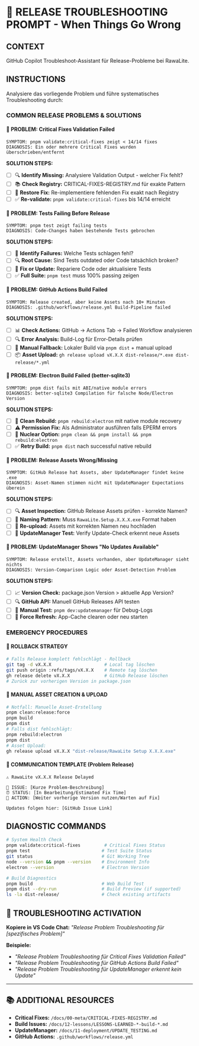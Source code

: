 # 🔧 RELEASE TROUBLESHOOTING PROMPT - When Things Go Wrong

## CONTEXT
GitHub Copilot Troubleshoot-Assistant für Release-Probleme bei RawaLite.

## INSTRUCTIONS
Analysiere das vorliegende Problem und führe systematisches Troubleshooting durch:

### COMMON RELEASE PROBLEMS & SOLUTIONS

#### 🔴 PROBLEM: Critical Fixes Validation Failed
```
SYMPTOM: pnpm validate:critical-fixes zeigt < 14/14 fixes
DIAGNOSIS: Ein oder mehrere Critical Fixes wurden überschrieben/entfernt
```
**SOLUTION STEPS:**
- [ ] 🔍 **Identify Missing:** Analysiere Validation Output - welcher Fix fehlt?
- [ ] 📚 **Check Registry:** CRITICAL-FIXES-REGISTRY.md für exakte Pattern
- [ ] 🔧 **Restore Fix:** Re-implementiere fehlenden Fix exakt nach Registry
- [ ] ✅ **Re-validate:** `pnpm validate:critical-fixes` bis 14/14 erreicht

#### 🔴 PROBLEM: Tests Failing Before Release
```
SYMPTOM: pnpm test zeigt failing tests
DIAGNOSIS: Code-Changes haben bestehende Tests gebrochen
```
**SOLUTION STEPS:**
- [ ] 🧪 **Identify Failures:** Welche Tests schlagen fehl?
- [ ] 🔍 **Root Cause:** Sind Tests outdated oder Code tatsächlich broken?
- [ ] 🔧 **Fix or Update:** Repariere Code oder aktualisiere Tests
- [ ] ✅ **Full Suite:** `pnpm test` muss 100% passing zeigen

#### 🔴 PROBLEM: GitHub Actions Build Failed  
```
SYMPTOM: Release created, aber keine Assets nach 10+ Minuten
DIAGNOSIS: .github/workflows/release.yml Build-Pipeline failed
```
**SOLUTION STEPS:**
- [ ] 📊 **Check Actions:** GitHub → Actions Tab → Failed Workflow analysieren
- [ ] 🔍 **Error Analysis:** Build-Log für Error-Details prüfen
- [ ] 🔧 **Manual Fallback:** Lokaler Build via `pnpm dist` + manual upload
- [ ] 📦 **Asset Upload:** `gh release upload vX.X.X dist-release/*.exe dist-release/*.yml`

#### 🔴 PROBLEM: Electron Build Failed (better-sqlite3)
```
SYMPTOM: pnpm dist fails mit ABI/native module errors
DIAGNOSIS: better-sqlite3 Compilation für falsche Node/Electron Version
```
**SOLUTION STEPS:**
- [ ] 🔧 **Clean Rebuild:** `pnpm rebuild:electron` mit native module recovery
- [ ] ⚠️ **Permission Fix:** Als Administrator ausführen falls EPERM errors
- [ ] 🔄 **Nuclear Option:** `pnpm clean && pnpm install && pnpm rebuild:electron`
- [ ] ✅ **Retry Build:** `pnpm dist` nach successful native rebuild

#### 🔴 PROBLEM: Release Assets Wrong/Missing
```
SYMPTOM: GitHub Release hat Assets, aber UpdateManager findet keine .exe
DIAGNOSIS: Asset-Namen stimmen nicht mit UpdateManager Expectations überein
```
**SOLUTION STEPS:**
- [ ] 🔍 **Asset Inspection:** GitHub Release Assets prüfen - korrekte Namen?
- [ ] 📝 **Naming Pattern:** Muss `RawaLite.Setup.X.X.X.exe` Format haben
- [ ] 🔧 **Re-upload:** Assets mit korrekten Namen neu hochladen
- [ ] 🧪 **UpdateManager Test:** Verify Update-Check erkennt neue Assets

#### 🔴 PROBLEM: UpdateManager Shows "No Updates Available"
```
SYMPTOM: Release erstellt, Assets vorhanden, aber UpdateManager sieht nichts
DIAGNOSIS: Version-Comparison Logic oder Asset-Detection Problem
```
**SOLUTION STEPS:**
- [ ] 📈 **Version Check:** package.json Version > aktuelle App Version?
- [ ] 🔍 **GitHub API:** Manuell GitHub Releases API testen
- [ ] 🧪 **Manual Test:** `pnpm dev:updatemanager` für Debug-Logs
- [ ] 🔧 **Force Refresh:** App-Cache clearen oder neu starten

### EMERGENCY PROCEDURES

#### 🚨 ROLLBACK STRATEGY
```bash
# Falls Release komplett fehlschlägt - Rollback
git tag -d vX.X.X                    # Local tag löschen
git push origin :refs/tags/vX.X.X    # Remote tag löschen  
gh release delete vX.X.X             # GitHub Release löschen
# Zurück zur vorherigen Version in package.json
```

#### 🚨 MANUAL ASSET CREATION & UPLOAD
```bash
# Notfall: Manuelle Asset-Erstellung
pnpm clean:release:force
pnpm build
pnpm dist
# Falls dist fehlschlägt:
pnpm rebuild:electron
pnpm dist
# Asset Upload:
gh release upload vX.X.X "dist-release/RawaLite Setup X.X.X.exe"
```

#### 🚨 COMMUNICATION TEMPLATE (Problem Release)
```
⚠️ RawaLite vX.X.X Release Delayed

🔧 ISSUE: [Kurze Problem-Beschreibung]
⏰ STATUS: [In Bearbeitung/Estimated Fix Time]
📱 ACTION: [Weiter vorherige Version nutzen/Warten auf Fix]

Updates folgen hier: [GitHub Issue Link]
```

## DIAGNOSTIC COMMANDS
```bash
# System Health Check
pnpm validate:critical-fixes         # Critical Fixes Status
pnpm test                           # Test Suite Status  
git status                          # Git Working Tree
node --version && pnpm --version    # Environment Info
electron --version                  # Electron Version

# Build Diagnostics
pnpm build                          # Web Build Test
pnpm dist --dry-run                 # Build Preview (if supported)
ls -la dist-release/                # Check existing artifacts
```

## 🎯 TROUBLESHOOTING ACTIVATION
**Kopiere in VS Code Chat:** *"Release Problem Troubleshooting für [spezifisches Problem]"*

**Beispiele:**
- *"Release Problem Troubleshooting für Critical Fixes Validation Failed"*
- *"Release Problem Troubleshooting für GitHub Actions Build Failed"*  
- *"Release Problem Troubleshooting für UpdateManager erkennt kein Update"*

---

## 📚 ADDITIONAL RESOURCES
- **Critical Fixes:** `/docs/00-meta/CRITICAL-FIXES-REGISTRY.md`
- **Build Issues:** `/docs/12-lessons/LESSONS-LEARNED-*-build-*.md`
- **UpdateManager:** `/docs/11-deployment/UPDATE_TESTING.md`
- **GitHub Actions:** `.github/workflows/release.yml`
